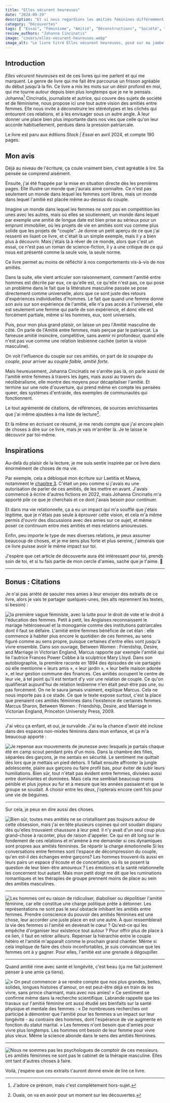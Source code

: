 ```yaml
---
title: "Elles vécurent heureuses"
date: "2024-09-29"
description: "Et si nous regardions les amitiés féminines différemment que ce qu'elles nous sont présentées ?"
category: "Découvertes"
tags: [ "Essai", "Féminisme", "Amitié", "Déconstructions", "Société", "Alternatives" ]
review_authors: "Johanna Cincinatis"
image: "covers/elles-vecurent-heureuses.webp"
image_alt: "Le livre titré Elles vécurent heureuses, posé sur ma jambe gauche, j'ai un jean bleu. La couverture et bleu-verte, avec quatre femmes dessinées devant une maison. Le sous-titre est : L'Amitié entre femmes comme idéal de vie."
---
```


## Introduction

*Elles vécurent heureuses* est de ces livres qui me parlent et qui me marquent. Le genre de livre qui me fait être
parcourue un frisson agréable du début jusqu'à la fin. Ce livre a mis les mots sur un désir profond en moi, qui me
tourne autour depuis bien plus longtemps que je ne le pensais.
Johanna[^1] Cincinatis, journaliste et autrice, qui couvre des sujets de société et de féminisme, nous propose ici une
tout autre vision des amitiés entre femmes. Elle nous invite à déconstruire les stéréotypes et les clichés
qui entourent ces relations, et à les envisager sous un autre angle. À leur donner une place bien plus importante dans
nos vies que celle qu'on leur accorde habituellement, perdues dans la pression patriarcale.

Le livre est paru aux éditions *Stock | Essai* en avril 2024, et compte 190 pages.

[^1]: J'adore ce prénom, mais c'est complètement hors-sujet.

## Mon avis

Déjà au niveau de l'écriture, ça coule vraiment bien, c'est agréable à lire. Sa pensée se comprend aisément.

Ensuite, j'ai été frappée par la mise en situation directe dès les premières pages. Elle illustre un monde que j'aurais
aimé connaître. Ce n'est pas seulement un monde dans lequel les femmes sont libres, mais un monde dans lequel l'amitié
est placée même au-dessus du couple.

Imagine un monde dans lequel les femmes ne sont pas en compétition les unes avec les autres, mais où elles se
soutiennent, un monde dans lequel par exemple une amitié de longue date est bien prise au sérieux pour un emprunt
immobilier, où les projets de vie en amitiés sont vus comme plus solide que les projets de "couple".
Je donne un petit aperçu de ce que j'ai ressenti en lisant ce livre, et c'était là un simple exemple, mais il y a bien
plus à découvrir. Mais j'étais là à rêver de ce monde, alors que c'est un essai, ce n'est pas un roman de
science-fiction, il y a une critique de ce qui nous est présenté comme la seule voie, la seule norme.

Ce livre permet au moins de réfléchir à nos comportements vis-à-vis de nos amitiés.

Dans la suite, elle vient articuler son raisonnement, comment l'amitié entre hommes est décrite par eux, ce qu'elle
est, ce qu'elle n'est pas, ce qui pose un problème dans le fait que la littérature masculine passée se pose directement
comme universelle, alors que ce sont juste des retours d'expériences individuelles d'hommes. Le fait que quand une femme
donne son avis sur son expérience de l'amitié, elle n'a pas accès à l'universel, elle est seulement une femme qui parle
de son expérience, et donc elle est forcément partiale, même si les hommes, eux, sont universels.

Puis, pour mon plus grand plaisir, on laisse un peu l'Amitié masculine de côté. On parle de l'Amitié entre femmes, mais
perçue par le patriarcat. La fameuse amitié insincère, compétitive, sans avenir ni profondeur, quand elle n'est pas
vue comme une relation lesbienne cachée (selon la vision masculine).

On voit l'influence du couple sur ces amitiés, on part de *la soupape du couple*, pour arriver au *couple faible, amitié
forte*.

Mais heureusement, Johanna Cincinatis ne s'arrête pas là, on parle aussi de l'amitié entre femmes à travers les âges,
mais aussi au travers du néolibéralisme, elle montre des moyens pour décapitaliser l'amitié. Et termine sur une note
d'ouverture, qui prend même en compte les pensées queer, des systèmes d'entraide, des exemples de communautés qui
fonctionnent.

Le tout agrémenté de citations, de références, de sources enrichissantes que j'ai même ajoutées à ma liste de
lecture[^2].

[^2]: Ouais, on va en avoir pour un moment sur les découvertes.

Et là même en écrivant ce résumé, je me rends compte que j'ai encore plein de choses à dire sur ce livre, mais je vais
m'arrêter là. Je te laisse le découvrir par toi-même.

## Inspirations

Au-delà du plaisir de la lecture, je me suis sentie inspirée par ce livre dans énormément de choses de ma vie.

Par exemple, cela a débloqué mon écriture sur Laetitia et Maeva, notamment
le [chapitre 3](/posts/chapitre-3-un-moment-suspendu). C'était un peu comme si j'avais eu une autorisation de parler de
ces amitiés, de les mettre en avant. J'avais commencé à écrire d'autres fictions en 2022, mais Johanna Cincinatis m'a
apporté pile ce que je cherchais et ce dont j'avais besoin pour continuer.

Et dans ma vie relationnelle, ça a eu un impact qui m'a soufflé que j'étais légitime, que je n'étais pas seule à
éprouver cette vision, et cela m'a même permis d'ouvrir des discussions avec des amies sur ce sujet, et même poser ce
continuum entre mes amitiés et mes relations amoureuses.

Enfin, peu importe le type de mes diverses relations, je peux assumer beaucoup de choses, et je me sens plus forte
et plus sereine, j'aimerais que ce livre puisse avoir le même impact sur toi.

J'espère que cet article de découverte aura été intéressant pour toi, prends soin de toi, et si tu fais partie de mon
cercle d'amies, sache que je t'aime. 💜

---

## Bonus : Citations

Je n'ai pas arrêté de saouler mes amies à leur envoyer des extraits de ce livre, alors je vais te partager
quelques-unes, (les alts reprennent les textes, si besoin)&nbsp;:

![la première vague féministe, avec la lutte pour le droit de vote et le droit à l'éducation des femmes.
Petit à petit, les Anglaises reconnaissent le mariage hétérosexuel et la monogamie comme des institutions patriarcales dont il faut se défaire. L'amitié entre femmes bénéficie de cet élan : elle commence à habiter plus encore le quotidien de ces femmes, au sens figuré comme au sens propre, puisque certaines d'entre elles vont jusqu'à vivre ensemble.
Dans son ouvrage, Between Women : Friendship, Desire, and Marriage in Victorian England, Marcus rapporte par exemple l'amitié qui lie l'autrice Frances Power Cobbe à la sculptrice Mary Lloyd.
Dans son autobiographie, la première raconte en 1894 des épisodes de vie partagés où elle mentionne « leurs amis », « leur jardin », « leur belle maison adorée », et leur gestion commune des finances. Ces amitiés occupent le centre de leur vie, à tel point qu'il est tentant d'y voir une relation de couple. Ce qu'on qualifierait aujourd'hui de relation lesbienne n'en était peut-être pas une, ou pas forcément. On ne le saura jamais vraiment, explique Marcus. Cela ne nous importe pas à ce stade. Ce que le texte expose surtout, c'est la place que prenaient ces amitiés féminines dans l'existence de certaines femmes.
Marcus Sharon, Between Women : Friendship, Desire, and Marriage in Victorian England, Princeton University Press, 2009.
](/posts/2024-09-29/image7.jpg)

---

J'ai vécu ça enfant, et oui, je survalide. J'ai eu la chance d'avoir été incluse dans des espaces non-mixtes féminins
dans mon enfance, et ça m'a beaucoup apporté :

![Je repense aux mouvements de jeunesse avec lesquels je partais chaque été en camp scout pendant près d'un mois. Dans la chambre des filles, séparées des garçons, je me sentais en sécurité. Le sentiment me quittait dès lors que je mettais un pied dehors.
Il fallait ensuite affronter la jungle adolescente, plaire aux garçons ou faire profil bas, pour éviter de subir leurs humiliations. Bien sûr, tout n'était pas évident entre femmes, divisées aussi entre dominantes et dominées. Mais cela me semblait beaucoup moins pénible et plus joyeux au fur et à mesure que les années passaient et que le groupe se soudait. A choisir entre les deux, j'opterais encore cent fois pour une vie de béguines.
](/posts/2024-09-29/image6.jpg)

--- 

Sur cela, je peux en dire aussi des choses.

![Bien sûr, toutes mes amitiés ne se cristallisent pas toujours autour de cette obsession, mais j'ai en tête plusieurs copines qui ont soudain disparu dès qu'elles trouvaient chaussure à leur pied. Il n'y avait d'un seul coup plus grand-chose à raconter, plus de raison d'appeler. Ce qui en dit long sur le fondement de ces relations et m'amène à me demander si ces dynamiques sont propres aux amitiés féminines.
Se répartir la charge émotionnelle
Si les conversations entre femmes sont l'espace de décompression du couple, qu'en est-il des échanges entre garçons? Les hommes trouvent-ils aussi en leurs pairs un espace d'écoute et de concertation, où ils se posent la question de leur bien-être amoureux ?
Les émotions et la santé relationnelle les concernent tout autant. Mais mon petit doigt me dit que les ruminations romantiques et les thérapies de groupe prennent moins de place au sein des amitiés masculines.
](/posts/2024-09-29/image5.jpg)

---

![Les hommes ont eu raison de ridiculiser, diaboliser ou dépolitiser l'amitié féminine, car elle constitue une charge politique prête à détonner.
Les représentations ne sont pas le seul obstacle inhibant les amitiés entre femmes. Prendre conscience du pouvoir des amitiés féminines est une chose, leur accorder une juste place en est une autre. À quoi ressemblerait la vie des femmes si l'amitié en devenait le cœur ? Qu'est-ce qui les empêche d'organiser leur existence tout autour ? Pour offrir plus de place à ce lien, il faut en retirer ailleurs. Repenser la hiérarchie entre le couple hétéro et l'amitié m'apparaît comme le prochain grand chantier. Même si cela implique de faire des choix inconfortables, je suis convaincue que les femmes ont à y gagner. Pour elles, l'amitié est une grenade à dégoupiller.
](/posts/2024-09-29/image4.jpg)

---

Quand amitié rime avec santé et longévité, c'est beau (ça me fait justement penser à une amie ça tiens).

![« On peut commencer à se rendre compte que nos plus grandes, belles, solides, longues histoires d'amour, on est peut-être déjà en train de les vivre, sans prince charmant, mais avec nos amies! »
Ce sentiment se confirme même dans la recherche scientifique. Labrande rappelle que les travaux sur l'amitié féminine ont aussi étudié ses bienfaits sur la santé physique et mentale des femmes :
« De nombreuses recherches ont participé à démontrer que l'amitié pour les femmes a un impact sur leur longévité - au contraire des hommes, dont l'espérance de vie augmente en fonction du statut marital. »
Les femmes n'ont besoin que d'amies pour vivre plus longtemps. Les hommes ont besoin de leur femme pour vivre plus vieux. Même la science abonde dans le sens des amitiés féminines.
](/posts/2024-09-29/image2.jpg)

---

![Nous ne sommes pas les psychologues de comptoir de ces messieurs. Les amitiés féminines ne sont pas le cabinet de la thérapie masculine. Elles ont tant d'autres choses à faire.
](/posts/2024-09-29/image3.jpg)

Voilà, j'espère que ces extraits t'auront donné envie de lire ce livre.

